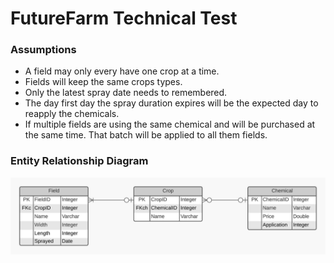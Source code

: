 # FutureFarm Technical Test

### Assumptions
- A field may only every have one crop at a time.
- Fields will keep the same crops types.
- Only the latest spray date needs to remembered.
- The day first day the spray duration expires will be the expected day to reapply the chemicals.
- If multiple fields are using the same chemical and will be purchased at the same time. That batch will be applied to all them fields.



### Entity Relationship Diagram
![ERD](./images/ERD.jpeg)
